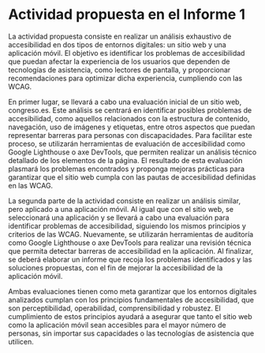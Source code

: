 # Actividad propuesta en el Informe 1

La actividad propuesta consiste en realizar un análisis exhaustivo de accesibilidad en dos tipos de entornos digitales: un sitio web y una aplicación móvil. El objetivo es identificar los problemas de accesibilidad que puedan afectar la experiencia de los usuarios que dependen de tecnologías de asistencia, como lectores de pantalla, y proporcionar recomendaciones para optimizar dicha experiencia, cumpliendo con las WCAG. 

En primer lugar, se llevará a cabo una evaluación inicial de un sitio web, congreso.es. Este análisis se centrará en identificar posibles problemas de accesibilidad, como aquellos relacionados con la estructura de contenido, navegación, uso de imágenes y etiquetas, entre otros aspectos que puedan representar barreras para personas con discapacidades. Para facilitar este proceso, se utilizarán herramientas de evaluación de accesibilidad como Google Lighthouse o axe DevTools, que permiten realizar un análisis técnico detallado de los elementos de la página. El resultado de esta evaluación plasmará los problemas encontrados y proponga mejoras prácticas para garantizar que el sitio web cumpla con las pautas de accesibilidad definidas en las WCAG. 

La segunda parte de la actividad consiste en realizar un análisis similar, pero aplicado a una aplicación móvil. Al igual que con el sitio web, se seleccionará una aplicación y se llevará a cabo una evaluación para identificar problemas de accesibilidad, siguiendo los mismos principios y criterios de las WCAG. Nuevamente, se utilizarán herramientas de auditoría como Google Lighthouse o axe DevTools para realizar una revisión técnica que permita detectar barreras de accesibilidad en la aplicación. Al finalizar, se deberá elaborar un informe que recoja los problemas identificados y las soluciones propuestas, con el fin de mejorar la accesibilidad de la aplicación móvil. 

Ambas evaluaciones tienen como meta garantizar que los entornos digitales analizados cumplan con los principios fundamentales de accesibilidad, que son perceptibilidad, operabilidad, comprensibilidad y robustez. El cumplimiento de estos principios ayudará a asegurar que tanto el sitio web como la aplicación móvil sean accesibles para el mayor número de personas, sin importar sus capacidades o las tecnologías de asistencia que utilicen.
